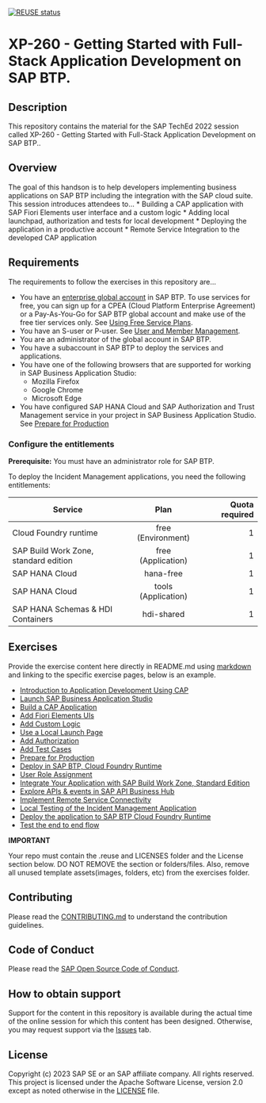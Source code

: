 [![REUSE status](https://api.reuse.software/badge/github.com/SAP-samples/teched2023-XP260)](https://api.reuse.software/info/github.com/SAP-samples/teched2023-XP260)

# XP-260 - Getting Started with Full-Stack Application Development on SAP BTP.

## Description

This repository contains the material for the SAP TechEd 2022 session called XP-260 - Getting Started with Full-Stack Application Development on SAP BTP..  

## Overview

The goal of this handson is to help developers implementing business applications on SAP BTP including the integration with the SAP cloud suite. 
This session introduces attendees to...
    * Building a CAP application with SAP Fiori Elements user interface and a custom logic
    * Adding local launchpad, authorization and tests for local development
    * Deploying the application in a productive account
    * Remote Service Integration to the developed CAP application

## Requirements

The requirements to follow the exercises in this repository are...
- You have an [enterprise global account](https://help.sap.com/docs/btp/sap-business-technology-platform/getting-global-account#loiod61c2819034b48e68145c45c36acba6e) in SAP BTP. To use services for free, you can sign up for a CPEA (Cloud Platform Enterprise Agreement) or a Pay-As-You-Go for SAP BTP global account and make use of the free tier services only. See [Using Free Service Plans](https://help.sap.com/docs/btp/sap-business-technology-platform/using-free-service-plans?version=Cloud).
- You have an S-user or P-user. See [User and Member Management](https://help.sap.com/docs/btp/sap-business-technology-platform/user-and-member-management).
- You are an administrator of the global account in SAP BTP.
- You have a subaccount in SAP BTP to deploy the services and applications.
- You have one of the following browsers that are supported for working in SAP Business Application Studio:
    - Mozilla Firefox
    - Google Chrome
    - Microsoft Edge
- You have configured SAP HANA Cloud and SAP Authorization and Trust Management service in your project in SAP Business Application Studio. See [Prepare for Production](../../prep-for-prod.html)

<!-- Assign Entitlements start -->

### Configure the entitlements

**Prerequisite:** You must have an administrator role for SAP BTP.

To deploy the Incident Management applications, you need the following entitlements:

| Service     |      Plan      |  Quota required |
| ------------- | :-----------: | ----: |
| Cloud Foundry runtime | free (Environment) |   1 |
| SAP Build Work Zone, standard edition    |  free (Application)    |   1 |
| SAP HANA Cloud |   hana-free    |   1 |
| SAP HANA Cloud |   tools (Application)   |   1 |
| SAP HANA Schemas & HDI Containers |   hdi-shared   |   1 |

## Exercises

Provide the exercise content here directly in README.md using [markdown](https://guides.github.com/features/mastering-markdown/) and linking to the specific exercise pages, below is an example.

- [Introduction to Application Development Using CAP](./exercises/ex0/README.md)
- [Launch SAP Business Application Studio](./exercises/ex1/README.md)
- [Build a CAP Application](./exercises/ex2/README.md)
- [Add Fiori Elements UIs](./exercises/ex3/README.md)
- [Add Custom Logic](./exercises/ex4/README.md)
- [Use a Local Launch Page](./exercises/ex5/README.md)
- [Add Authorization](./exercises/ex6/README.md)
- [Add Test Cases](./exercise/ex7/README.md)
- [Prepare for Production](./exercise/ex8/README.md)
- [Deploy in SAP BTP, Cloud Foundry Runtime](./exercises/ex9/README.md)
- [User Role Assignment](./exercises/ex10/README.md)
- [Integrate Your Application with SAP Build Work Zone, Standard Edition](./exercises/ex11/README.md)
- [Explore APIs & events in SAP API Business Hub](./exercises/ex12/README.md)
- [Implement Remote Service Connectivity](./exercises/ex13/README.md)
- [Local Testing of the Incident Management Application](./exercises/ex14/README.md)
- [Deploy the application to SAP BTP Cloud Foundry Runtime](./exercises/ex15/README.md)
- [Test the end to end flow](./exercises/ex16/README.md)

**IMPORTANT**

Your repo must contain the .reuse and LICENSES folder and the License section below. DO NOT REMOVE the section or folders/files. Also, remove all unused template assets(images, folders, etc) from the exercises folder. 

## Contributing
Please read the [CONTRIBUTING.md](./CONTRIBUTING.md) to understand the contribution guidelines.

## Code of Conduct
Please read the [SAP Open Source Code of Conduct](https://github.com/SAP-samples/.github/blob/main/CODE_OF_CONDUCT.md).

## How to obtain support

Support for the content in this repository is available during the actual time of the online session for which this content has been designed. Otherwise, you may request support via the [Issues](../../issues) tab.

## License
Copyright (c) 2023 SAP SE or an SAP affiliate company. All rights reserved. This project is licensed under the Apache Software License, version 2.0 except as noted otherwise in the [LICENSE](LICENSES/Apache-2.0.txt) file.
